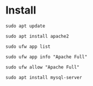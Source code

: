 # Install

`sudo apt update`

`sudo apt install apache2`

`sudo ufw app list`

`sudo ufw app info "Apache Full"`

`sudo ufw allow "Apache Full"`

`sudo apt install mysql-server`